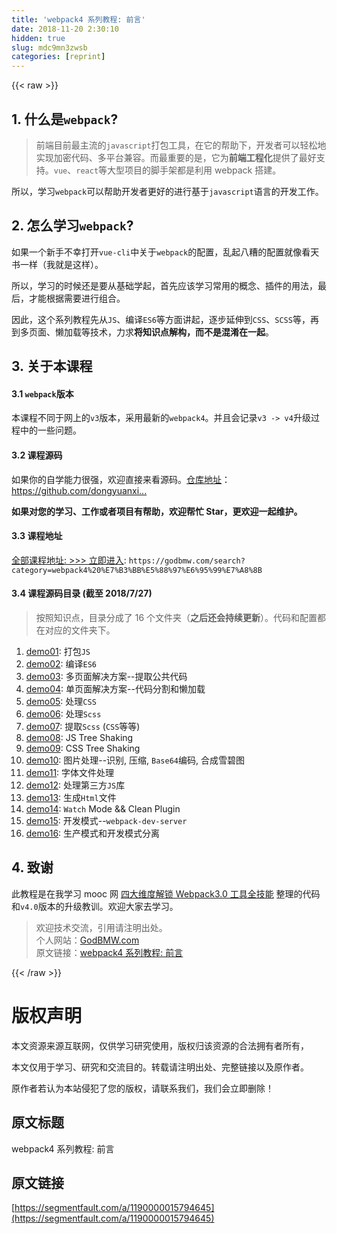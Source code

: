 ```yaml
---
title: 'webpack4 系列教程: 前言' 
date: 2018-11-20 2:30:10
hidden: true
slug: mdc9mn3zwsb
categories: [reprint]
---
```


{{< raw >}}
<h2 id="articleHeader0">1. &#x4EC0;&#x4E48;&#x662F;<code>webpack</code>?</h2><blockquote>&#x524D;&#x7AEF;&#x76EE;&#x524D;&#x6700;&#x4E3B;&#x6D41;&#x7684;<code>javascript</code>&#x6253;&#x5305;&#x5DE5;&#x5177;&#xFF0C;&#x5728;&#x5B83;&#x7684;&#x5E2E;&#x52A9;&#x4E0B;&#xFF0C;&#x5F00;&#x53D1;&#x8005;&#x53EF;&#x4EE5;&#x8F7B;&#x677E;&#x5730;&#x5B9E;&#x73B0;&#x52A0;&#x5BC6;&#x4EE3;&#x7801;&#x3001;&#x591A;&#x5E73;&#x53F0;&#x517C;&#x5BB9;&#x3002;&#x800C;&#x6700;&#x91CD;&#x8981;&#x7684;&#x662F;&#xFF0C;&#x5B83;&#x4E3A;<strong>&#x524D;&#x7AEF;&#x5DE5;&#x7A0B;&#x5316;</strong>&#x63D0;&#x4F9B;&#x4E86;&#x6700;&#x597D;&#x652F;&#x6301;&#x3002;<code>vue</code>&#x3001;<code>react</code>&#x7B49;&#x5927;&#x578B;&#x9879;&#x76EE;&#x7684;&#x811A;&#x624B;&#x67B6;&#x90FD;&#x662F;&#x5229;&#x7528; webpack &#x642D;&#x5EFA;&#x3002;</blockquote><p>&#x6240;&#x4EE5;&#xFF0C;&#x5B66;&#x4E60;<code>webpack</code>&#x53EF;&#x4EE5;&#x5E2E;&#x52A9;&#x5F00;&#x53D1;&#x8005;&#x66F4;&#x597D;&#x7684;&#x8FDB;&#x884C;&#x57FA;&#x4E8E;<code>javascript</code>&#x8BED;&#x8A00;&#x7684;&#x5F00;&#x53D1;&#x5DE5;&#x4F5C;&#x3002;</p><h2 id="articleHeader1">2. &#x600E;&#x4E48;&#x5B66;&#x4E60;<code>webpack</code>?</h2><p>&#x5982;&#x679C;&#x4E00;&#x4E2A;&#x65B0;&#x624B;&#x4E0D;&#x5E78;&#x6253;&#x5F00;<code>vue-cli</code>&#x4E2D;&#x5173;&#x4E8E;<code>webpack</code>&#x7684;&#x914D;&#x7F6E;&#xFF0C;&#x4E71;&#x8D77;&#x516B;&#x7CDF;&#x7684;&#x914D;&#x7F6E;&#x5C31;&#x50CF;&#x770B;&#x5929;&#x4E66;&#x4E00;&#x6837;&#xFF08;&#x6211;&#x5C31;&#x662F;&#x8FD9;&#x6837;&#xFF09;&#x3002;</p><p>&#x6240;&#x4EE5;&#xFF0C;&#x5B66;&#x4E60;&#x7684;&#x65F6;&#x5019;&#x8FD8;&#x662F;&#x8981;&#x4ECE;&#x57FA;&#x7840;&#x5B66;&#x8D77;&#xFF0C;&#x9996;&#x5148;&#x5E94;&#x8BE5;&#x5B66;&#x4E60;&#x5E38;&#x7528;&#x7684;&#x6982;&#x5FF5;&#x3001;&#x63D2;&#x4EF6;&#x7684;&#x7528;&#x6CD5;&#xFF0C;&#x6700;&#x540E;&#xFF0C;&#x624D;&#x80FD;&#x6839;&#x636E;&#x9700;&#x8981;&#x8FDB;&#x884C;&#x7EC4;&#x5408;&#x3002;</p><p>&#x56E0;&#x6B64;&#xFF0C;&#x8FD9;&#x4E2A;&#x7CFB;&#x5217;&#x6559;&#x7A0B;&#x5148;&#x4ECE;<code>JS</code>&#x3001;&#x7F16;&#x8BD1;<code>ES6</code>&#x7B49;&#x65B9;&#x9762;&#x8BB2;&#x8D77;&#xFF0C;&#x9010;&#x6B65;&#x5EF6;&#x4F38;&#x5230;<code>CSS</code>&#x3001;<code>SCSS</code>&#x7B49;&#xFF0C;&#x518D;&#x5230;&#x591A;&#x9875;&#x9762;&#x3001;&#x61D2;&#x52A0;&#x8F7D;&#x7B49;&#x6280;&#x672F;&#xFF0C;&#x529B;&#x6C42;<strong>&#x5C06;&#x77E5;&#x8BC6;&#x70B9;&#x89E3;&#x6784;&#xFF0C;&#x800C;&#x4E0D;&#x662F;&#x6DF7;&#x6DC6;&#x5728;&#x4E00;&#x8D77;</strong>&#x3002;</p><h2 id="articleHeader2">3. &#x5173;&#x4E8E;&#x672C;&#x8BFE;&#x7A0B;</h2><h4>3.1 <code>webpack</code>&#x7248;&#x672C;</h4><p>&#x672C;&#x8BFE;&#x7A0B;&#x4E0D;&#x540C;&#x4E8E;&#x7F51;&#x4E0A;&#x7684;<code>v3</code>&#x7248;&#x672C;&#xFF0C;&#x91C7;&#x7528;&#x6700;&#x65B0;&#x7684;<code>webpack4</code>&#x3002;&#x5E76;&#x4E14;&#x4F1A;&#x8BB0;&#x5F55;<code>v3 -&gt; v4</code>&#x5347;&#x7EA7;&#x8FC7;&#x7A0B;&#x4E2D;&#x7684;&#x4E00;&#x4E9B;&#x95EE;&#x9898;&#x3002;</p><h4>3.2 &#x8BFE;&#x7A0B;&#x6E90;&#x7801;</h4><p>&#x5982;&#x679C;&#x4F60;&#x7684;&#x81EA;&#x5B66;&#x80FD;&#x529B;&#x5F88;&#x5F3A;&#xFF0C;&#x6B22;&#x8FCE;&#x76F4;&#x63A5;&#x6765;&#x770B;&#x6E90;&#x7801;&#x3002;<a href="https://github.com/dongyuanxin/webpack-demos" rel="nofollow noreferrer" target="_blank">&#x4ED3;&#x5E93;&#x5730;&#x5740;</a>&#xFF1A;<a href="https://github.com/dongyuanxin/webpack-demos" rel="nofollow noreferrer" target="_blank">https://github.com/dongyuanxi...</a></p><p><strong>&#x5982;&#x679C;&#x5BF9;&#x60A8;&#x7684;&#x5B66;&#x4E60;&#x3001;&#x5DE5;&#x4F5C;&#x6216;&#x8005;&#x9879;&#x76EE;&#x6709;&#x5E2E;&#x52A9;&#xFF0C;&#x6B22;&#x8FCE;&#x5E2E;&#x5FD9; Star&#xFF0C;&#x66F4;&#x6B22;&#x8FCE;&#x4E00;&#x8D77;&#x7EF4;&#x62A4;&#x3002;</strong></p><h4>3.3 &#x8BFE;&#x7A0B;&#x5730;&#x5740;</h4><p><a href="https://godbmw.com/search?category=webpack4%20%E7%B3%BB%E5%88%97%E6%95%99%E7%A8%8B" rel="nofollow noreferrer" target="_blank">&#x5168;&#x90E8;&#x8BFE;&#x7A0B;&#x5730;&#x5740;: &gt;&gt;&gt; &#x7ACB;&#x5373;&#x8FDB;&#x5165;</a>: <code>https://godbmw.com/search?category=webpack4%20%E7%B3%BB%E5%88%97%E6%95%99%E7%A8%8B</code></p><h4>3.4 &#x8BFE;&#x7A0B;&#x6E90;&#x7801;&#x76EE;&#x5F55; (&#x622A;&#x81F3; 2018/7/27)</h4><blockquote>&#x6309;&#x7167;&#x77E5;&#x8BC6;&#x70B9;&#xFF0C;&#x76EE;&#x5F55;&#x5206;&#x6210;&#x4E86; 16 &#x4E2A;&#x6587;&#x4EF6;&#x5939;&#xFF08;<strong>&#x4E4B;&#x540E;&#x8FD8;&#x4F1A;&#x6301;&#x7EED;&#x66F4;&#x65B0;</strong>&#xFF09;&#x3002;&#x4EE3;&#x7801;&#x548C;&#x914D;&#x7F6E;&#x90FD;&#x5728;&#x5BF9;&#x5E94;&#x7684;&#x6587;&#x4EF6;&#x5939;&#x4E0B;&#x3002;</blockquote><ol><li><a href="https://github.com/dongyuanxin/webpack-demos/tree/master/demo01" rel="nofollow noreferrer" target="_blank">demo01</a>: &#x6253;&#x5305;<code>JS</code></li><li><a href="https://github.com/dongyuanxin/webpack-demos/tree/master/demo02" rel="nofollow noreferrer" target="_blank">demo02</a>: &#x7F16;&#x8BD1;<code>ES6</code></li><li><a href="https://github.com/dongyuanxin/webpack-demos/tree/master/demo03" rel="nofollow noreferrer" target="_blank">demo03</a>: &#x591A;&#x9875;&#x9762;&#x89E3;&#x51B3;&#x65B9;&#x6848;--&#x63D0;&#x53D6;&#x516C;&#x5171;&#x4EE3;&#x7801;</li><li><a href="https://github.com/dongyuanxin/webpack-demos/tree/master/demo04" rel="nofollow noreferrer" target="_blank">demo04</a>: &#x5355;&#x9875;&#x9762;&#x89E3;&#x51B3;&#x65B9;&#x6848;--&#x4EE3;&#x7801;&#x5206;&#x5272;&#x548C;&#x61D2;&#x52A0;&#x8F7D;</li><li><a href="https://github.com/dongyuanxin/webpack-demos/tree/master/demo05" rel="nofollow noreferrer" target="_blank">demo05</a>: &#x5904;&#x7406;<code>CSS</code></li><li><a href="https://github.com/dongyuanxin/webpack-demos/tree/master/demo06" rel="nofollow noreferrer" target="_blank">demo06</a>: &#x5904;&#x7406;<code>Scss</code></li><li><a href="https://github.com/dongyuanxin/webpack-demos/tree/master/demo07" rel="nofollow noreferrer" target="_blank">demo07</a>: &#x63D0;&#x53D6;<code>Scss</code> (<code>CSS</code>&#x7B49;&#x7B49;)</li><li><a href="https://github.com/dongyuanxin/webpack-demos/tree/master/demo08" rel="nofollow noreferrer" target="_blank">demo08</a>: JS Tree Shaking</li><li><a href="https://github.com/dongyuanxin/webpack-demos/tree/master/demo09" rel="nofollow noreferrer" target="_blank">demo09</a>: CSS Tree Shaking</li><li><a href="https://github.com/dongyuanxin/webpack-demos/tree/master/demo10" rel="nofollow noreferrer" target="_blank">demo10</a>: &#x56FE;&#x7247;&#x5904;&#x7406;--&#x8BC6;&#x522B;, &#x538B;&#x7F29;, <code>Base64</code>&#x7F16;&#x7801;, &#x5408;&#x6210;&#x96EA;&#x78A7;&#x56FE;</li><li><a href="https://github.com/dongyuanxin/webpack-demos/tree/master/demo11" rel="nofollow noreferrer" target="_blank">demo11</a>: &#x5B57;&#x4F53;&#x6587;&#x4EF6;&#x5904;&#x7406;</li><li><a href="https://github.com/dongyuanxin/webpack-demos/tree/master/demo12" rel="nofollow noreferrer" target="_blank">demo12</a>: &#x5904;&#x7406;&#x7B2C;&#x4E09;&#x65B9;<code>JS</code>&#x5E93;</li><li><a href="https://github.com/dongyuanxin/webpack-demos/tree/master/demo13" rel="nofollow noreferrer" target="_blank">demo13</a>: &#x751F;&#x6210;<code>Html</code>&#x6587;&#x4EF6;</li><li><a href="https://github.com/dongyuanxin/webpack-demos/tree/master/demo14" rel="nofollow noreferrer" target="_blank">demo14</a>: <code>Watch</code> Mode &amp;&amp; Clean Plugin</li><li><a href="https://github.com/dongyuanxin/webpack-demos/tree/master/demo15" rel="nofollow noreferrer" target="_blank">demo15</a>: &#x5F00;&#x53D1;&#x6A21;&#x5F0F;--<code>webpack-dev-server</code></li><li><a href="https://github.com/dongyuanxin/webpack-demos/tree/master/demo16" rel="nofollow noreferrer" target="_blank">demo16</a>: &#x751F;&#x4EA7;&#x6A21;&#x5F0F;&#x548C;&#x5F00;&#x53D1;&#x6A21;&#x5F0F;&#x5206;&#x79BB;</li></ol><h2 id="articleHeader3">4. &#x81F4;&#x8C22;</h2><p>&#x6B64;&#x6559;&#x7A0B;&#x662F;&#x5728;&#x6211;&#x5B66;&#x4E60; mooc &#x7F51; <a href="https://coding.imooc.com/class/171.html" rel="nofollow noreferrer" target="_blank">&#x56DB;&#x5927;&#x7EF4;&#x5EA6;&#x89E3;&#x9501; Webpack3.0 &#x5DE5;&#x5177;&#x5168;&#x6280;&#x80FD;</a> &#x6574;&#x7406;&#x7684;&#x4EE3;&#x7801;&#x548C;<code>v4.0</code>&#x7248;&#x672C;&#x7684;&#x5347;&#x7EA7;&#x6559;&#x8BAD;&#x3002;&#x6B22;&#x8FCE;&#x5927;&#x5BB6;&#x53BB;&#x5B66;&#x4E60;&#x3002;</p><blockquote>&#x6B22;&#x8FCE;&#x6280;&#x672F;&#x4EA4;&#x6D41;&#xFF0C;&#x5F15;&#x7528;&#x8BF7;&#x6CE8;&#x660E;&#x51FA;&#x5904;&#x3002;<br>&#x4E2A;&#x4EBA;&#x7F51;&#x7AD9;&#xFF1A;<a href="https://godbmw.com" rel="nofollow noreferrer" target="_blank">GodBMW.com</a><br>&#x539F;&#x6587;&#x94FE;&#x63A5;&#xFF1A;<a href="https://godbmw.com/passage/29" rel="nofollow noreferrer" target="_blank">webpack4 &#x7CFB;&#x5217;&#x6559;&#x7A0B;: &#x524D;&#x8A00;</a></blockquote>
{{< /raw >}}

# 版权声明
本文资源来源互联网，仅供学习研究使用，版权归该资源的合法拥有者所有，

本文仅用于学习、研究和交流目的。转载请注明出处、完整链接以及原作者。

原作者若认为本站侵犯了您的版权，请联系我们，我们会立即删除！

## 原文标题
webpack4 系列教程: 前言

## 原文链接
[https://segmentfault.com/a/1190000015794645](https://segmentfault.com/a/1190000015794645)

